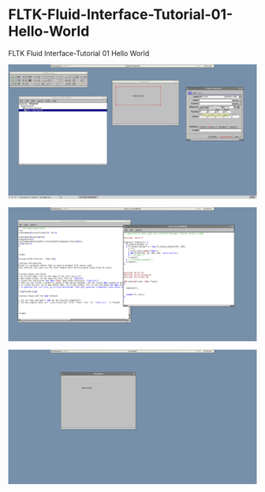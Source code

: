 # FLTK-Fluid-Interface-Tutorial-01-Hello-World
FLTK Fluid Interface-Tutorial 01 Hello World

![image](https://raw.githubusercontent.com/spartrekus/FLTK-Fluid-Interface-Tutorial-01-Hello-World/master/fluid01.png)

![image](https://raw.githubusercontent.com/spartrekus/FLTK-Fluid-Interface-Tutorial-01-Hello-World/master/fluid02.png)

![image](https://raw.githubusercontent.com/spartrekus/FLTK-Fluid-Interface-Tutorial-01-Hello-World/master/fluid03.png)

